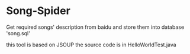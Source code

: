# Song-Spider
Get required songs' description from baidu and store them into database 'song.sql'

this tool is based on JSOUP 
the source code is in HelloWorldTest.java
